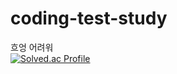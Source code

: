 # coding-test-study
흐엉 어려워 <br>
[![Solved.ac Profile](http://mazassumnida.wtf/api/generate_badge?boj=mrcocoball)](https://solved.ac/mrcocoball)
